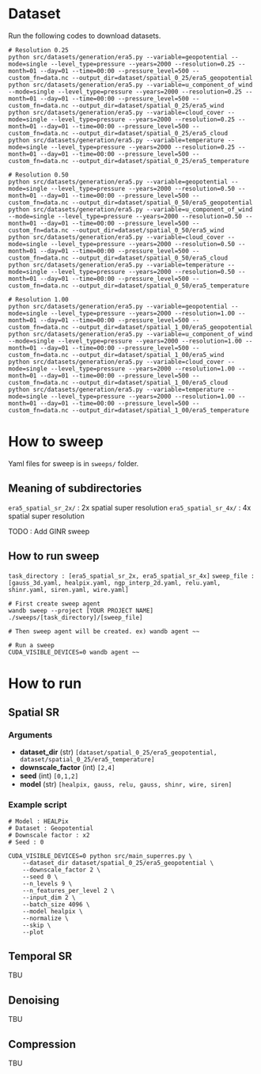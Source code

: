 # Dataset
Run the following codes to download datasets.
```
# Resolution 0.25
python src/datasets/generation/era5.py --variable=geopotential --mode=single --level_type=pressure --years=2000 --resolution=0.25 --month=01 --day=01 --time=00:00 --pressure_level=500 --custom_fn=data.nc --output_dir=dataset/spatial_0_25/era5_geopotential
python src/datasets/generation/era5.py --variable=u_component_of_wind --mode=single --level_type=pressure --years=2000 --resolution=0.25 --month=01 --day=01 --time=00:00 --pressure_level=500 --custom_fn=data.nc --output_dir=dataset/spatial_0_25/era5_wind
python src/datasets/generation/era5.py --variable=cloud_cover --mode=single --level_type=pressure --years=2000 --resolution=0.25 --month=01 --day=01 --time=00:00 --pressure_level=500 --custom_fn=data.nc --output_dir=dataset/spatial_0_25/era5_cloud
python src/datasets/generation/era5.py --variable=temperature --mode=single --level_type=pressure --years=2000 --resolution=0.25 --month=01 --day=01 --time=00:00 --pressure_level=500 --custom_fn=data.nc --output_dir=dataset/spatial_0_25/era5_temperature

# Resolution 0.50
python src/datasets/generation/era5.py --variable=geopotential --mode=single --level_type=pressure --years=2000 --resolution=0.50 --month=01 --day=01 --time=00:00 --pressure_level=500 --custom_fn=data.nc --output_dir=dataset/spatial_0_50/era5_geopotential
python src/datasets/generation/era5.py --variable=u_component_of_wind --mode=single --level_type=pressure --years=2000 --resolution=0.50 --month=01 --day=01 --time=00:00 --pressure_level=500 --custom_fn=data.nc --output_dir=dataset/spatial_0_50/era5_wind
python src/datasets/generation/era5.py --variable=cloud_cover --mode=single --level_type=pressure --years=2000 --resolution=0.50 --month=01 --day=01 --time=00:00 --pressure_level=500 --custom_fn=data.nc --output_dir=dataset/spatial_0_50/era5_cloud
python src/datasets/generation/era5.py --variable=temperature --mode=single --level_type=pressure --years=2000 --resolution=0.50 --month=01 --day=01 --time=00:00 --pressure_level=500 --custom_fn=data.nc --output_dir=dataset/spatial_0_50/era5_temperature

# Resolution 1.00
python src/datasets/generation/era5.py --variable=geopotential --mode=single --level_type=pressure --years=2000 --resolution=1.00 --month=01 --day=01 --time=00:00 --pressure_level=500 --custom_fn=data.nc --output_dir=dataset/spatial_1_00/era5_geopotential
python src/datasets/generation/era5.py --variable=u_component_of_wind --mode=single --level_type=pressure --years=2000 --resolution=1.00 --month=01 --day=01 --time=00:00 --pressure_level=500 --custom_fn=data.nc --output_dir=dataset/spatial_1_00/era5_wind
python src/datasets/generation/era5.py --variable=cloud_cover --mode=single --level_type=pressure --years=2000 --resolution=1.00 --month=01 --day=01 --time=00:00 --pressure_level=500 --custom_fn=data.nc --output_dir=dataset/spatial_1_00/era5_cloud
python src/datasets/generation/era5.py --variable=temperature --mode=single --level_type=pressure --years=2000 --resolution=1.00 --month=01 --day=01 --time=00:00 --pressure_level=500 --custom_fn=data.nc --output_dir=dataset/spatial_1_00/era5_temperature
```
# How to sweep
Yaml files for sweep is in ```sweeps/``` folder. 
## Meaning of subdirectories
```era5_spatial_sr_2x/``` : 2x spatial super resolution
```era5_spatial_sr_4x/``` : 4x spatial super resolution

TODO : Add GINR sweep



## How to run sweep
```task_directory : [era5_spatial_sr_2x, era5_spatial_sr_4x]```
```sweep_file : [gauss_3d.yaml, healpix.yaml, ngp_interp_2d.yaml, relu.yaml, shinr.yaml, siren.yaml, wire.yaml]```
```
# First create sweep agent
wandb sweep --project [YOUR PROJECT NAME] ./sweeps/[task_directory]/[sweep_file]

# Then sweep agent will be created. ex) wandb agent ~~

# Run a sweep 
CUDA_VISIBLE_DEVICES=0 wandb agent ~~
```


# How to run
## Spatial SR
### Arguments
* **dataset_dir** (str) ```[dataset/spatial_0_25/era5_geopotential, dataset/spatial_0_25/era5_temperature]```
* **downscale_factor** (int) ```[2,4]```
* **seed** (int) ```[0,1,2]```
* **model** (str) ```[healpix, gauss, relu, gauss, shinr, wire, siren]```

### Example script
```
# Model : HEALPix
# Dataset : Geopotential
# Downscale factor : x2
# Seed : 0

CUDA_VISIBLE_DEVICES=0 python src/main_superres.py \
    --dataset_dir dataset/spatial_0_25/era5_geopotential \
    --downscale_factor 2 \
    --seed 0 \
    --n_levels 9 \
    --n_features_per_level 2 \
    --input_dim 2 \
    --batch_size 4096 \
    --model healpix \
    --normalize \
    --skip \
    --plot
```

## Temporal SR
TBU

## Denoising
TBU

## Compression
TBU